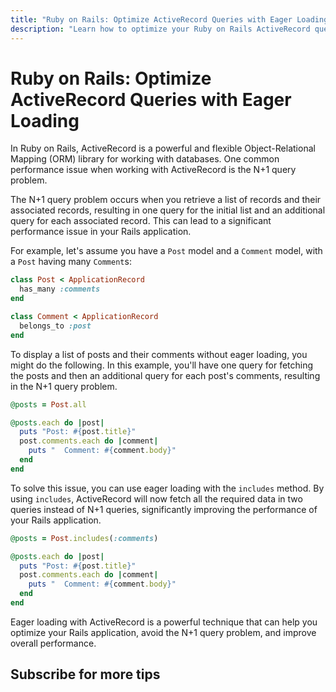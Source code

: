 ```yaml
---
title: "Ruby on Rails: Optimize ActiveRecord Queries with Eager Loading"
description: "Learn how to optimize your Ruby on Rails ActiveRecord queries using eager loading. This guide provides an example and explanation of eager loading, demonstrating how it can help you avoid the N+1 query problem and improve your application's performance."
---
```


# Ruby on Rails: Optimize ActiveRecord Queries with Eager Loading

In Ruby on Rails, ActiveRecord is a powerful and flexible Object-Relational
Mapping (ORM) library for working with databases. One common performance issue
when working with ActiveRecord is the N+1 query problem. 

The N+1 query problem occurs when you retrieve a list of records and their
associated records, resulting in one query for the initial list and an
additional query for each associated record. This can lead to a significant
performance issue in your Rails application.

For example, let's assume you have a `Post` model and a `Comment` model, with a
`Post` having many `Comment`s:

```ruby
class Post < ApplicationRecord
  has_many :comments
end

class Comment < ApplicationRecord
  belongs_to :post
end
```

To display a list of posts and their comments without eager loading, you might
do the following. In this example, you'll have one query for fetching the posts
and then an additional query for each post's comments, resulting in the N+1
query problem.

```ruby
@posts = Post.all

@posts.each do |post|
  puts "Post: #{post.title}"
  post.comments.each do |comment|
    puts "  Comment: #{comment.body}"
  end
end
```

To solve this issue, you can use eager loading with the `includes` method. By
using `includes`, ActiveRecord will now fetch all the required data in two
queries instead of N+1 queries, significantly improving the performance of your
Rails application.

```ruby
@posts = Post.includes(:comments)

@posts.each do |post|
  puts "Post: #{post.title}"
  post.comments.each do |comment|
    puts "  Comment: #{comment.body}"
  end
end
```

Eager loading with ActiveRecord is a powerful technique that can help you
optimize your Rails application, avoid the N+1 query problem, and improve
overall performance.

## Subscribe for more tips
